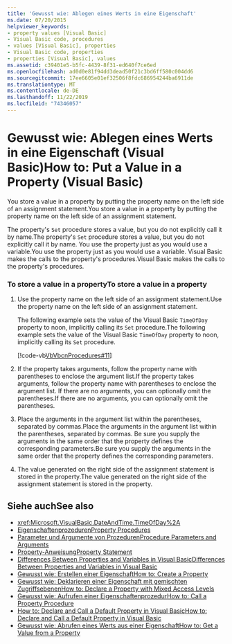 ```yaml
---
title: 'Gewusst wie: Ablegen eines Werts in eine Eigenschaft'
ms.date: 07/20/2015
helpviewer_keywords:
- property values [Visual Basic]
- Visual Basic code, procedures
- values [Visual Basic], properties
- Visual Basic code, properties
- properties [Visual Basic], values
ms.assetid: c39401e5-b5fc-4439-8f31-ed640f7ce6ed
ms.openlocfilehash: ad0d0e81f94dd3dead50f21c3bd6ff580c004dd6
ms.sourcegitcommit: 17ee6605e01ef32506f8fdc686954244ba6911de
ms.translationtype: MT
ms.contentlocale: de-DE
ms.lasthandoff: 11/22/2019
ms.locfileid: "74346057"
---
```

# <a name="how-to-put-a-value-in-a-property-visual-basic"></a><span data-ttu-id="a9aa0-102">Gewusst wie: Ablegen eines Werts in eine Eigenschaft (Visual Basic)</span><span class="sxs-lookup"><span data-stu-id="a9aa0-102">How to: Put a Value in a Property (Visual Basic)</span></span>
<span data-ttu-id="a9aa0-103">You store a value in a property by putting the property name on the left side of an assignment statement.</span><span class="sxs-lookup"><span data-stu-id="a9aa0-103">You store a value in a property by putting the property name on the left side of an assignment statement.</span></span>  
  
 <span data-ttu-id="a9aa0-104">The property's `Set` procedure stores a value, but you do not explicitly call it by name.</span><span class="sxs-lookup"><span data-stu-id="a9aa0-104">The property's `Set` procedure stores a value, but you do not explicitly call it by name.</span></span> <span data-ttu-id="a9aa0-105">You use the property just as you would use a variable.</span><span class="sxs-lookup"><span data-stu-id="a9aa0-105">You use the property just as you would use a variable.</span></span> <span data-ttu-id="a9aa0-106">Visual Basic makes the calls to the property's procedures.</span><span class="sxs-lookup"><span data-stu-id="a9aa0-106">Visual Basic makes the calls to the property's procedures.</span></span>  
  
### <a name="to-store-a-value-in-a-property"></a><span data-ttu-id="a9aa0-107">To store a value in a property</span><span class="sxs-lookup"><span data-stu-id="a9aa0-107">To store a value in a property</span></span>  
  
1. <span data-ttu-id="a9aa0-108">Use the property name on the left side of an assignment statement.</span><span class="sxs-lookup"><span data-stu-id="a9aa0-108">Use the property name on the left side of an assignment statement.</span></span>  
  
     <span data-ttu-id="a9aa0-109">The following example sets the value of the Visual Basic `TimeOfDay` property to noon, implicitly calling its `Set` procedure.</span><span class="sxs-lookup"><span data-stu-id="a9aa0-109">The following example sets the value of the Visual Basic `TimeOfDay` property to noon, implicitly calling its `Set` procedure.</span></span>  
  
     [!code-vb[VbVbcnProcedures#11](~/samples/snippets/visualbasic/VS_Snippets_VBCSharp/VbVbcnProcedures/VB/Class1.vb#11)]  
  
2. <span data-ttu-id="a9aa0-110">If the property takes arguments, follow the property name with parentheses to enclose the argument list.</span><span class="sxs-lookup"><span data-stu-id="a9aa0-110">If the property takes arguments, follow the property name with parentheses to enclose the argument list.</span></span> <span data-ttu-id="a9aa0-111">If there are no arguments, you can optionally omit the parentheses.</span><span class="sxs-lookup"><span data-stu-id="a9aa0-111">If there are no arguments, you can optionally omit the parentheses.</span></span>  
  
3. <span data-ttu-id="a9aa0-112">Place the arguments in the argument list within the parentheses, separated by commas.</span><span class="sxs-lookup"><span data-stu-id="a9aa0-112">Place the arguments in the argument list within the parentheses, separated by commas.</span></span> <span data-ttu-id="a9aa0-113">Be sure you supply the arguments in the same order that the property defines the corresponding parameters.</span><span class="sxs-lookup"><span data-stu-id="a9aa0-113">Be sure you supply the arguments in the same order that the property defines the corresponding parameters.</span></span>  
  
4. <span data-ttu-id="a9aa0-114">The value generated on the right side of the assignment statement is stored in the property.</span><span class="sxs-lookup"><span data-stu-id="a9aa0-114">The value generated on the right side of the assignment statement is stored in the property.</span></span>  
  
## <a name="see-also"></a><span data-ttu-id="a9aa0-115">Siehe auch</span><span class="sxs-lookup"><span data-stu-id="a9aa0-115">See also</span></span>

- <xref:Microsoft.VisualBasic.DateAndTime.TimeOfDay%2A>
- [<span data-ttu-id="a9aa0-116">Eigenschaftenprozeduren</span><span class="sxs-lookup"><span data-stu-id="a9aa0-116">Property Procedures</span></span>](./property-procedures.md)
- [<span data-ttu-id="a9aa0-117">Parameter und Argumente von Prozeduren</span><span class="sxs-lookup"><span data-stu-id="a9aa0-117">Procedure Parameters and Arguments</span></span>](./procedure-parameters-and-arguments.md)
- [<span data-ttu-id="a9aa0-118">Property-Anweisung</span><span class="sxs-lookup"><span data-stu-id="a9aa0-118">Property Statement</span></span>](../../../../visual-basic/language-reference/statements/property-statement.md)
- [<span data-ttu-id="a9aa0-119">Differences Between Properties and Variables in Visual Basic</span><span class="sxs-lookup"><span data-stu-id="a9aa0-119">Differences Between Properties and Variables in Visual Basic</span></span>](./differences-between-properties-and-variables.md)
- [<span data-ttu-id="a9aa0-120">Gewusst wie: Erstellen einer Eigenschaft</span><span class="sxs-lookup"><span data-stu-id="a9aa0-120">How to: Create a Property</span></span>](./how-to-create-a-property.md)
- [<span data-ttu-id="a9aa0-121">Gewusst wie: Deklarieren einer Eigenschaft mit gemischten Zugriffsebenen</span><span class="sxs-lookup"><span data-stu-id="a9aa0-121">How to: Declare a Property with Mixed Access Levels</span></span>](./how-to-declare-a-property-with-mixed-access-levels.md)
- [<span data-ttu-id="a9aa0-122">Gewusst wie: Aufrufen einer Eigenschaftenprozedur</span><span class="sxs-lookup"><span data-stu-id="a9aa0-122">How to: Call a Property Procedure</span></span>](./how-to-call-a-property-procedure.md)
- [<span data-ttu-id="a9aa0-123">How to: Declare and Call a Default Property in Visual Basic</span><span class="sxs-lookup"><span data-stu-id="a9aa0-123">How to: Declare and Call a Default Property in Visual Basic</span></span>](./how-to-declare-and-call-a-default-property.md)
- [<span data-ttu-id="a9aa0-124">Gewusst wie: Abrufen eines Werts aus einer Eigenschaft</span><span class="sxs-lookup"><span data-stu-id="a9aa0-124">How to: Get a Value from a Property</span></span>](./how-to-get-a-value-from-a-property.md)
